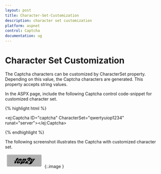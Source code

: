 ```yaml
---
layout: post
title: Character-Set-Customization
description: character set customization
platform: aspnet
control: Captcha
documentation: ug
---
```


# Character Set Customization

The Captcha characters can be customized by CharacterSet property. Depending on this value, the Captcha characters are generated. This property accepts string values.

In the ASPX page, include the following Captcha control code-snippet for customized character set. 

{% highlight html %}

<ej:Captcha ID="captcha" CharacterSet="qwertyuiop1234" runat="server"></ej:Captcha>

{% endhighlight %}



The following screenshot illustrates the Captcha with customized character set. 

![](Character-Set-Customization_images/Character-Set-Customization_img1.png)
{:.image }


